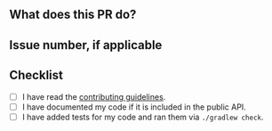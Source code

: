 ## What does this PR do?

## Issue number, if applicable

## Checklist
- [ ] I have read the [contributing guidelines](../blob/main/CONTRIBUTING.md).
- [ ] I have documented my code if it is included in the public API.
- [ ] I have added tests for my code and ran them via `./gradlew check`.